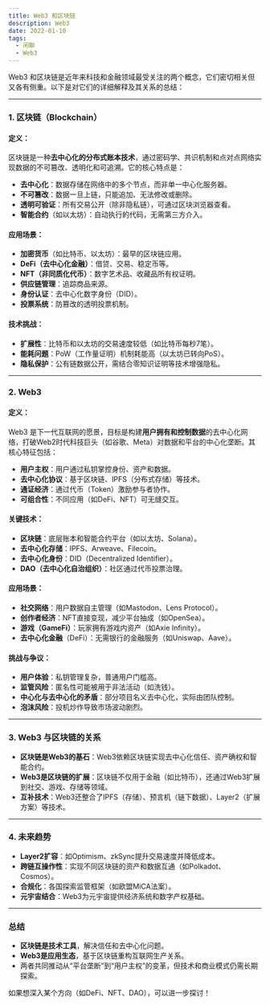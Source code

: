 ```yaml
---
title: Web3 和区块链
description: Web3
date: 2022-01-10
tags:
  - 闲聊
  - Web3
---
```


Web3 和区块链是近年来科技和金融领域最受关注的两个概念，它们密切相关但又各有侧重。以下是对它们的详细解释及其关系的总结：

---

### **1. 区块链（Blockchain）**
#### **定义**：
区块链是一种**去中心化的分布式账本技术**，通过密码学、共识机制和点对点网络实现数据的不可篡改、透明化和可追溯。它的核心特点是：
- **去中心化**：数据存储在网络中的多个节点，而非单一中心化服务器。
- **不可篡改**：数据一旦上链，只能追加、无法修改或删除。
- **透明可验证**：所有交易公开（除非隐私链），可通过区块浏览器查看。
- **智能合约**（如以太坊）：自动执行的代码，无需第三方介入。

#### **应用场景**：
- **加密货币**（如比特币、以太坊）：最早的区块链应用。
- **DeFi（去中心化金融）**：借贷、交易、稳定币等。
- **NFT（非同质化代币）**：数字艺术品、收藏品所有权证明。
- **供应链管理**：追踪商品来源。
- **身份认证**：去中心化数字身份（DID）。
- **投票系统**：防篡改的透明投票机制。

#### **技术挑战**：
- **扩展性**：比特币和以太坊的交易速度较低（如比特币每秒7笔）。
- **能耗问题**：PoW（工作量证明）机制耗能高（以太坊已转向PoS）。
- **隐私保护**：公有链数据公开，需结合零知识证明等技术增强隐私。

---

### **2. Web3**
#### **定义**：
Web3 是下一代互联网的愿景，目标是构建**用户拥有和控制数据**的去中心化网络，打破Web2时代科技巨头（如谷歌、Meta）对数据和平台的中心化垄断。其核心特征包括：
- **用户主权**：用户通过私钥掌控身份、资产和数据。
- **去中心化协议**：基于区块链、IPFS（分布式存储）等技术。
- **通证经济**：通过代币（Token）激励参与者协作。
- **可组合性**：不同应用（如DeFi、NFT）可无缝交互。

#### **关键技术**：
- **区块链**：底层账本和智能合约平台（如以太坊、Solana）。
- **去中心化存储**：IPFS、Arweave、Filecoin。
- **去中心化身份**：DID（Decentralized Identifier）。
- **DAO（去中心化自治组织）**：社区通过代币投票治理。

#### **应用场景**：
- **社交网络**：用户数据自主管理（如Mastodon、Lens Protocol）。
- **创作者经济**：NFT直接变现，减少平台抽成（如OpenSea）。
- **游戏（GameFi）**：玩家拥有游戏内资产（如Axie Infinity）。
- **去中心化金融**（DeFi）：无需银行的金融服务（如Uniswap、Aave）。

#### **挑战与争议**：
- **用户体验**：私钥管理复杂，普通用户门槛高。
- **监管风险**：匿名性可能被用于非法活动（如洗钱）。
- **中心化与去中心化的矛盾**：部分项目名义去中心化，实际由团队控制。
- **泡沫风险**：投机炒作导致市场波动剧烈。

---

### **3. Web3 与区块链的关系**
- **区块链是Web3的基石**：Web3依赖区块链实现去中心化信任、资产确权和智能合约。
- **Web3是区块链的扩展**：区块链不仅用于金融（如比特币），还通过Web3扩展到社交、游戏、存储等领域。
- **互补技术**：Web3还整合了IPFS（存储）、预言机（链下数据）、Layer2（扩展方案）等技术。

---

### **4. 未来趋势**
- **Layer2扩容**：如Optimism、zkSync提升交易速度并降低成本。
- **跨链互操作性**：实现不同区块链的资产和数据互通（如Polkadot、Cosmos）。
- **合规化**：各国探索监管框架（如欧盟MiCA法案）。
- **元宇宙结合**：Web3为元宇宙提供经济系统和数字产权基础。

---

### **总结**
- **区块链是技术工具**，解决信任和去中心化问题。
- **Web3是应用生态**，基于区块链重构互联网生产关系。
- 两者共同推动从“平台垄断”到“用户主权”的变革，但技术和商业模式仍需长期探索。

如果想深入某个方向（如DeFi、NFT、DAO），可以进一步探讨！